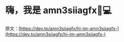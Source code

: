 # 嗨，我是 amn3siiagfx🍵💻

原文：[https://dev.to/amn3siiagfx/hi-im-amn3siiagfx-](https://dev.to/amn3siiagfx/hi-im-amn3siiagfx-)